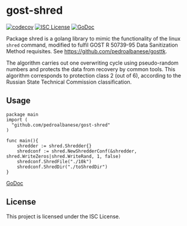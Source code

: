 # gost-shred
[![codecov](https://codecov.io/gh/pedroalbanese/gost-shred/branch/master/graph/badge.svg)](https://codecov.io/gh/pedroalbanese/gost-shred) 
[![ISC License](http://img.shields.io/badge/license-ISC-blue.svg)](https://github.com/pedroalbanese/gost-shred/blob/master/LICENSE) 
[![GoDoc](https://godoc.org/github.com/pedroalbanese/gost-shred?status.png)](http://godoc.org/github.com/pedroalbanese/gost-shred)

 Package shred is a golang library to mimic the functionality of the linux `shred` command, modified to fulfil GOST R 50739-95 Data Sanitization Method requisites. See https://github.com/pedroalbanese/gosttk.

The algorithm carries out one overwriting cycle using pseudo-random numbers and protects the data from recovery by common tools. This algorithm corresponds to protection class 2 (out of 6), according to the Russian State Technical Commission classification.

## Usage
```golang
package main
import (
  "github.com/pedroalbanese/gost-shred"
)

func main(){
	shredder := shred.Shredder{}
	shredconf := shred.NewShredderConf(&shredder, shred.WriteZeros|shred.WriteRand, 1, false)
	shredconf.ShredFile("./10k")
	shredconf.ShredDir("./toShredDir")
}
```
[GoDoc](https://pkg.go.dev/github.com/pedroalbanese/gost-shred)

## License

This project is licensed under the ISC License.
